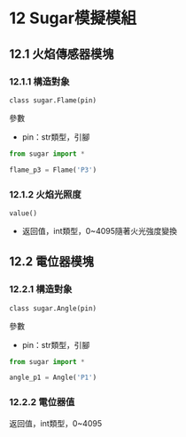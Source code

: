 # 12 Sugar模擬模組

## 12.1 火焰傳感器模塊

### 12.1.1 構造對象

`class sugar.Flame(pin)`

參數

* pin：str類型，引腳

```python
from sugar import *

flame_p3 = Flame('P3')
```

### **12.1.2 火焰光照度**

`value()`

* 返回值，int類型，0\~4095隨著火光強度變換

## 12.2 電位器模塊

### 12.2.1 構造對象

`class sugar.Angle(pin)`

參數

* pin：str類型，引腳

```python
from sugar import *

angle_p1 = Angle('P1')
```

### **12.2.2** 電位器值

返回值，int類型，0\~4095
